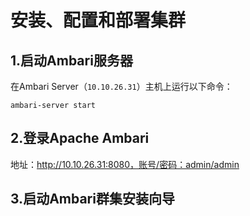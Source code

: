 安装、配置和部署集群
================================================================================
## 1.启动Ambari服务器
在Ambari Server（`10.10.26.31`）主机上运行以下命令：
```shell
ambari-server start
```

## 2.登录Apache Ambari
地址：http://10.10.26.31:8080，账号/密码：admin/admin

## 3.启动Ambari群集安装向导
